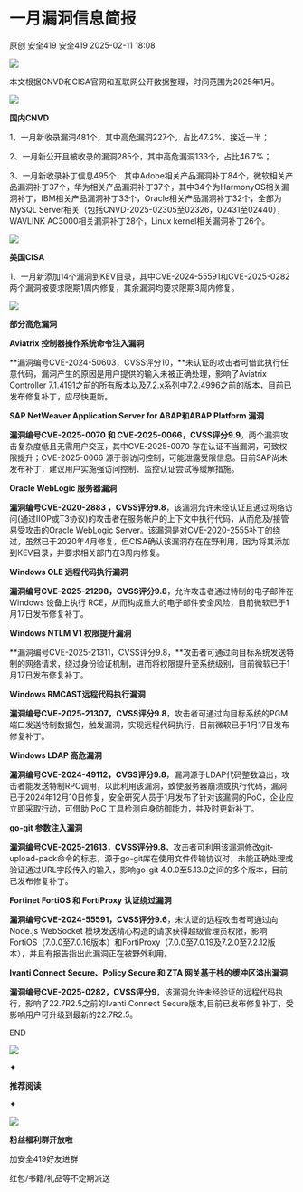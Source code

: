#  一月漏洞信息简报   
原创 安全419  安全419   2025-02-11 18:08  
  
![](https://mmbiz.qpic.cn/mmbiz_png/9lmiax2vemgiaAw81FicTcFb8DMtMNDWOP9q83AgQosuIW8xpzpohS1kgNp8zY6lxSnpsDbIs4xvHfcr6HzlMCRvQ/640?wx_fmt=png&from=appmsg "")  
  
  
本文根据CNVD和CISA官网和互联网公开数据整理，时间范围为2025年1月。  
  
  
![](https://mmbiz.qpic.cn/mmbiz_png/9lmiax2vemgiaAw81FicTcFb8DMtMNDWOP95HsS2Pz59VJ7x7dpgdmZhVZ82PLjqv0Mrr1icicCiaXQMwacYtIHE1htg/640?wx_fmt=png&from=appmsg "")  
  
**国内CNVD**  
  
1、一月新收录漏洞481个，其中高危漏洞227个，占比47.2%，接近一半；  
  
2、一月新公开且被收录的漏洞285个，其中高危漏洞133个，占比46.7%；  
  
3、一月新收录补丁信息495个，其中Adobe相关产品漏洞补丁84个，微软相关产品漏洞补丁37个，华为相关产品漏洞补丁37个，其中34个为HarmonyOS相关漏洞补丁，IBM相关产品漏洞补丁33个，Oracle相关产品漏洞补丁32个，全部为 MySQL Server相关（包括CNVD-2025-02305至02326，02431至02440），WAVLINK AC3000相关漏洞补丁28个，Linux kernel相关漏洞补丁26个。  
  
  
![](https://mmbiz.qpic.cn/mmbiz_png/9lmiax2vemgiaAw81FicTcFb8DMtMNDWOP95HsS2Pz59VJ7x7dpgdmZhVZ82PLjqv0Mrr1icicCiaXQMwacYtIHE1htg/640?wx_fmt=png&from=appmsg "")  
  
**美国CISA**  
  
1、一月新添加14个漏洞到KEV目录，其中CVE-2024-55591和CVE-2025-0282两个漏洞被要求限期1周内修复，其余漏洞均要求限期3周内修复。  
  
  
![](https://mmbiz.qpic.cn/mmbiz_png/9lmiax2vemgiaAw81FicTcFb8DMtMNDWOP95HsS2Pz59VJ7x7dpgdmZhVZ82PLjqv0Mrr1icicCiaXQMwacYtIHE1htg/640?wx_fmt=png&from=appmsg "")  
  
**部分高危漏洞**  
  
  
  
**Aviatrix 控制器操作系统命令注入漏洞**  
  
**漏洞编号CVE-2024-50603，CVSS评分10，**未认证的攻击者可借此执行任意代码，漏洞产生的原因是用户提供的输入未被正确处理，影响了Aviatrix Controller 7.1.4191之前的所有版本以及7.2.x系列中7.2.4996之前的版本，目前已发布修复补丁，应尽快更新。  
  
  
  
  
**SAP NetWeaver Application Server for ABAP和ABAP Platform 漏洞**  
  
**漏洞编号CVE-2025-0070 和 CVE-2025-0066，CVSS评分9.9**，两个漏洞攻击复杂度低且无需用户交互，其中CVE-2025-0070 存在认证不当漏洞，可致权限提升；CVE-2025-0066 源于弱访问控制，可能泄露受限信息。目前SAP尚未发布补丁，建议用户实施强访问控制、监控认证尝试等缓解措施。  
  
  
  
  
**Oracle WebLogic 服务器漏洞**  
  
**漏洞编号CVE-2020-2883 ，CVSS评分9.8**，该漏洞允许未经认证且通过网络访问(通过IIOP或T3协议)的攻击者在服务帐户的上下文中执行代码，从而危及/接管易受攻击的Oracle WebLogic Server。该漏洞是对CVE-2020-2555补丁的绕过，虽然已于2020年4月修复，但CISA确认该漏洞存在在野利用，因为将其添加到KEV目录，并要求相关部门在3周内修复。  
  
  
  
  
**Windows OLE 远程代码执行漏洞**  
  
**漏洞编号CVE-2025-21298，CVSS评分9.8**，允许攻击者通过特制的电子邮件在 Windows 设备上执行 RCE，从而构成重大的电子邮件安全风险，目前微软已于1月17日发布修复补丁。  
  
  
  
  
**Windows NTLM V1 权限提升漏洞**  
  
**漏洞编号CVE-2025-21311，CVSS评分9.8，**攻击者可通过向目标系统发送特制的网络请求，绕过身份验证机制，进而将权限提升至系统级别，目前微软已于1月17日发布修复补丁。  
  
  
  
  
**Windows RMCAST远程代码执行漏洞**  
  
**漏洞编号CVE-2025-21307，CVSS评分9.8**，攻击者可通过向目标系统的PGM端口发送特制数据包，触发漏洞，实现远程代码执行，目前微软已于1月17日发布修复补丁。  
  
  
  
  
**Windows LDAP 高危漏洞**  
  
**漏洞编号CVE-2024-49112，CVSS评分9.8**，漏洞源于LDAP代码整数溢出，攻击者能发送特制RPC调用，以此利用该漏洞，致使服务器崩溃或执行代码，漏洞已于2024年12月10日修复，安全研究人员于1月发布了针对该漏洞的PoC，企业应立即采取行动，可借助 PoC 工具检测自身防御能力，并及时更新补丁。  
  
  
  
  
**go-git 参数注入漏洞**  
  
**漏洞编号CVE-2025-21613，CVSS评分9.8**，攻击者可利用该漏洞修改git-upload-pack命令的标志，源于go-git库在使用文件传输协议时，未能正确处理或验证通过URL字段传入的输入，影响go-git 4.0.0至5.13.0之间的多个版本，目前已发布修复补丁。  
  
  
  
  
**Fortinet FortiOS 和 FortiProxy 认证绕过漏洞**  
  
**漏洞编号CVE-2024-55591，CVSS评分9.6**，未认证的远程攻击者可通过向 Node.js WebSocket 模块发送精心构造的请求获得超级管理员权限，影响FortiOS（7.0.0至7.0.16版本）和FortiProxy（7.0.0至7.0.19及7.2.0至7.2.12版本），并且有报告指出此漏洞正在被野外利用。  
  
  
  
  
**Ivanti Connect Secure、Policy Secure 和 ZTA 网关基于栈的缓冲区溢出漏洞**  
  
**漏洞编号CVE-2025-0282，CVSS评分9**，该漏洞允许未经验证的远程代码执行，影响了22.7R2.5之前的Ivanti Connect Secure版本,目前已发布修复补丁，受影响用户可升级到最新的22.7R2.5。  
  
  
  
END  
  
  
![](https://mmbiz.qpic.cn/mmbiz_gif/9lmiax2vemgiaAw81FicTcFb8DMtMNDWOP9icnXruQXUzjaOFFkVczAygKVZButiaKlibuvgiaK3Iug9KON7Mp7RDO8Sg/640?wx_fmt=gif&from=appmsg "")  
  
  
✦  
  
**推荐阅读**  
  
✦  
  
  
[](https://mp.weixin.qq.com/s?__biz=MzUyMDQ4OTkyMg==&mid=2247546859&idx=1&sn=8f7ec7143aaa14ddd6e89169c82dd5bc&scene=21#wechat_redirect)  
  
[](https://mp.weixin.qq.com/s?__biz=MzUyMDQ4OTkyMg==&mid=2247546844&idx=1&sn=c69142cbb064f731d7da8241c307ebc5&scene=21#wechat_redirect)  
  
[](https://mp.weixin.qq.com/s?__biz=MzUyMDQ4OTkyMg==&mid=2247546829&idx=1&sn=aa621dc99c11ffc64957c811b56069f3&scene=21#wechat_redirect)  
  
![](https://mmbiz.qpic.cn/mmbiz_jpg/9lmiax2vemgiaAw81FicTcFb8DMtMNDWOP9H5J8NPLM6RYDHnKUkZY7utqHuO2Ka6v5dIdh4p6k2e0hgqpdzGg6zw/640?wx_fmt=jpeg&from=appmsg "")  
  
**粉丝福利群开放啦**  
  
加安全419好友进群  
  
红包/书籍/礼品等不定期派送  
  
  
